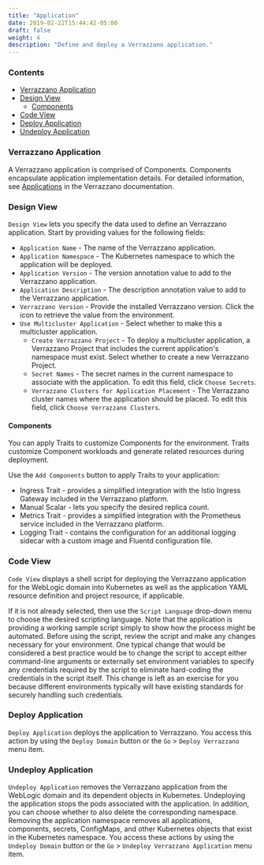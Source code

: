 ```yaml
---
title: "Application"
date: 2019-02-22T15:44:42-05:00
draft: false
weight: 4
description: "Define and deploy a Verrazzano application."
---
```


### Contents
- [Verrazzano Application](#verrazzano-application)
- [Design View](#design-view)
    - [Components](#components)
- [Code View](#code-view)
- [Deploy Application](#deploy-application)
- [Undeploy Application](#undeploy-application)


### Verrazzano Application
A Verrazzano application is comprised of Components. Components encapsulate application implementation details.
For detailed information, see [Applications](https://verrazzano.io/latest/docs/applications/) in the Verrazzano documentation.

### Design View
`Design View` lets you specify the data used to define an Verrazzano application.
Start by providing values for the following fields:

- `Application Name` - The name of the Verrazzano application.
- `Application Namespace` - The Kubernetes namespace to which the application will be deployed.
- `Application Version` - The version annotation value to add to the Verrazzano application.
- `Application Description` - The description annotation value to add to the Verrazzano application.
- `Verrazzano Version` - Provide the installed Verrazzano version. Click the icon to retrieve the value from the environment.
- `Use Multicluster Application` - Select whether to make this a multicluster application.
   - `Create Verrazzano Project` - To deploy a multicluster application, a Verrazzano Project that includes the current application's namespace must exist. Select whether to create
   a new Verrazzano Project.
   - `Secret Names` - The secret names in the current namespace to associate with the application. To edit this field, click `Choose Secrets`.
   - `Verrazzano Clusters for Application Placement` - The Verrazzano cluster names where the application should be placed. To edit this field, click `Choose Verrazzano Clusters`.

#### Components
You can apply Traits to customize Components for the environment. Traits customize Component workloads and generate related resources during deployment.

Use the `Add Components` button to apply Traits to your application:
- Ingress Trait - provides a simplified integration with the Istio Ingress Gateway included in the Verrazzano platform.
- Manual Scalar - lets you specify the desired replica count.
- Metrics Trait - provides a simplified integration with the Prometheus service included in the Verrazzano platform.
- Logging Trait - contains the configuration for an additional logging sidecar with a custom image and Fluentd configuration file.

### Code View
`Code View` displays a shell script for deploying the Verrazzano application for the WebLogic domain into Kubernetes
as well as the application YAML resource definition and project resource, if applicable.

If it is not already selected, then use the `Script Language` drop-down menu to choose the desired scripting language.  Note
that the application is providing a working sample script simply to show how the process might be automated.  Before
using the script, review the script and make any changes necessary for your environment. One typical change that
would be considered a best practice would be to change the script to accept either command-line arguments or externally
set environment variables to specify any credentials required by the script to eliminate hard-coding the credentials in
the script itself.  This change is left as an exercise for you because different environments typically will have
existing standards for securely handling such credentials.

### Deploy Application
`Deploy Application` deploys the application to Verrazzano. You access this action by using the `Deploy Domain` button
or the `Go` > `Deploy Verrazzano` menu item.

### Undeploy Application
`Undeploy Application` removes the Verrazzano application from the WebLogic domain and its
dependent objects in Kubernetes. Undeploying the application stops the pods associated with the application.
In addition, you can choose whether to also delete the corresponding namespace.
Removing the application namespace removes all applications, components, secrets, ConfigMaps, and other
Kubernetes objects that exist in the Kubernetes namespace. You access these actions by using the `Undeploy Domain` button
or the `Go` > `Undeploy Verrazzano Application` menu item.
